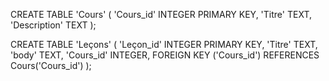 CREATE TABLE 'Cours' (
  'Cours_id' INTEGER PRIMARY KEY,
  'Titre' TEXT,
  'Description' TEXT
);

CREATE TABLE 'Leçons' (
  'Leçon_id' INTEGER PRIMARY KEY,
  'Titre' TEXT,
  'body' TEXT,
  'Cours_id' INTEGER,
  FOREIGN KEY ('Cours_id') REFERENCES Cours('Cours_id')
);


